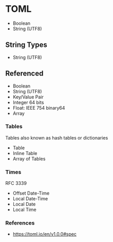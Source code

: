 # TOML

* Boolean
* String (UTF8)

## String Types

* String (UTF8)

## Referenced

* Boolean
* String (UTF8)
* Key/Value Pair
* Integer 64 bits
* Float: IEEE 754 binary64
* Array

### Tables

Tables also known as hash tables or dictionaries

* Table
* Inline Table
* Array of Tables

### Times

RFC 3339

* Offset Date-Time
* Local Date-Time
* Local Date
* Local Time

### References

* https://toml.io/en/v1.0.0#spec